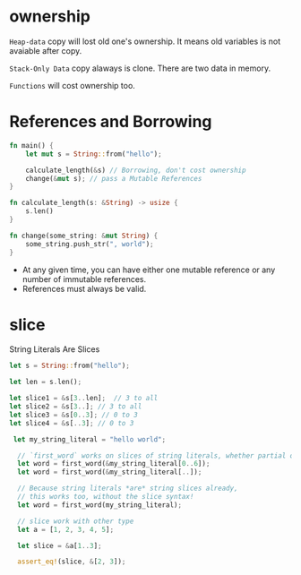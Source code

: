# ownership

`Heap-data` copy will lost old one's ownership. It means old variables is not avaiable after copy.

`Stack-Only Data` copy alaways is clone. There are two data in memory.

`Functions` will cost ownership too.

# References and Borrowing


```rust
fn main() {
    let mut s = String::from("hello");

    calculate_length(&s) // Borrowing, don't cost ownership 
    change(&mut s); // pass a Mutable References
}

fn calculate_length(s: &String) -> usize {
    s.len()
}

fn change(some_string: &mut String) {
    some_string.push_str(", world");
}
```

- At any given time, you can have either one mutable reference or any number of immutable references.
- References must always be valid.

# slice

String Literals Are Slices

```rust
let s = String::from("hello");

let len = s.len();

let slice1 = &s[3..len];  // 3 to all
let slice2 = &s[3..]; // 3 to all
let slice3 = &s[0..3]; // 0 to 3
let slice4 = &s[..3]; // 0 to 3

 let my_string_literal = "hello world";

  // `first_word` works on slices of string literals, whether partial or whole
  let word = first_word(&my_string_literal[0..6]);
  let word = first_word(&my_string_literal[..]);

  // Because string literals *are* string slices already,
  // this works too, without the slice syntax!
  let word = first_word(my_string_literal);

  // slice work with other type
  let a = [1, 2, 3, 4, 5];

  let slice = &a[1..3];

  assert_eq!(slice, &[2, 3]);
```